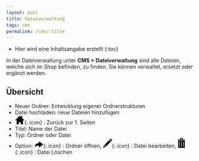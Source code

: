 ```yaml
---
layout: post
title: Dateiverwaltung
tags: cms
permalink: /cms/:title
---
```



+ Hier wird eine Inhaltsangabe erstellt
{:toc}




In der Dateiverwaltung unter **CMS > Dateiverwaltung** sind alle Dateien, welche sich im Shop befinden, zu finden. Sie können verwaltet, ersetzt oder ergänzt werden. 


## Übersicht


- Neuer Ordner: Entwicklung eigener Ordnerstrukturen
- Datei hochladen: neue Dateien hinzufügen
- ![Haussymbol][1]{:.icon} : Zurück zur 1. Seiten
- Titel: Name der Datei
- Typ: Ordner oder Datei
- Option:  ![Pfeilsymbol][2]{:.icon} : Ordner öffnen, ![Stiftsymbol][3]{:.icon} : Datei bearbeiten, ![Müllsymbol][4]{:.icon} : Datei Löschen


































[1]: /img/glyphicons/glyphicons-21-home.png
[2]: /img/glyphicons/glyphicons-223-share.png
[3]: /img/glyphicons/glyphicons-31-pencil.png
[4]: /img/glyphicons/glyphicons-17-bin.png
